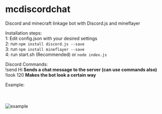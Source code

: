 # mcdiscordchat

Discord and minecraft linkage bot with Discord.js and mineflayer

Installation steps:
<br>
1: Edit config.json with your desired settings
<br>
2: run `npm install discord.js --save`
<br>
3: run `npm install mineflayer --save`
<br>
4: run start.sh (Recommended) or `node index.js`
<br>

Discord Commands:
<br>
!send Hi **Sends a chat message to the server (can use commands also)**
<br>
!look 120 **Makes the bot look a certain way**
<br>

Example:
<br>
<br>
<br>
<br>
<img src="https://i.imgur.com/cHHOpe6.png" alt="example">
